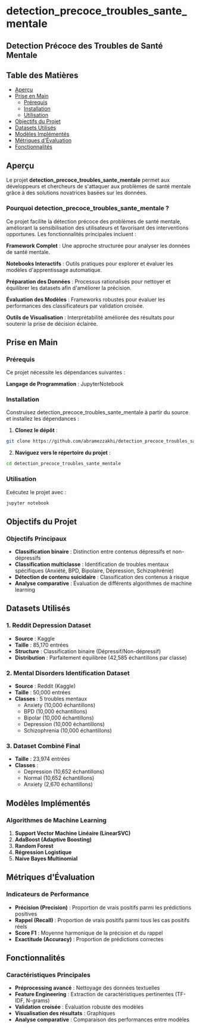   # detection_precoce_troubles_sante_mentale

## Detection Précoce des Troubles de Santé Mentale

## Table des Matières

- [Aperçu](#aperçu)
- [Prise en Main](#prise-en-main)
  - [Prérequis](#prérequis)
  - [Installation](#installation)
  - [Utilisation](#utilisation)
- [Objectifs du Projet](#objectifs-du-projet)
- [Datasets Utilisés](#datasets-utilisés)
- [Modèles Implémentés](#modèles-implémentés)
- [Métriques d'Évaluation](#métriques-dévaluation)
- [Fonctionnalités](#fonctionnalités)

## Aperçu

Le projet **detection_precoce_troubles_sante_mentale** permet aux développeurs et chercheurs de s'attaquer aux problèmes de santé mentale grâce à des solutions novatrices basées sur les données.

### Pourquoi detection_precoce_troubles_sante_mentale ?

Ce projet facilite la détection précoce des problèmes de santé mentale, améliorant la sensibilisation des utilisateurs et favorisant des interventions opportunes. Les fonctionnalités principales incluent :

 **Framework Complet** : Une approche structurée pour analyser les données de santé mentale.

 **Notebooks Interactifs** : Outils pratiques pour explorer et évaluer les modèles d'apprentissage automatique.

 **Préparation des Données** : Processus rationalisés pour nettoyer et équilibrer les datasets afin d'améliorer la précision.

 **Évaluation des Modèles** : Frameworks robustes pour évaluer les performances des classificateurs par validation croisée.

 **Outils de Visualisation** : Interprétabilité améliorée des résultats pour soutenir la prise de décision éclairée.

## Prise en Main

### Prérequis

Ce projet nécessite les dépendances suivantes :

**Langage de Programmation** : JupyterNotebook

### Installation

Construisez detection_precoce_troubles_sante_mentale à partir du source et installez les dépendances :

1. **Clonez le dépôt** :
```bash
git clone https://github.com/abramezzakhi/detection_precoce_troubles_sante_mentale
```

2. **Naviguez vers le répertoire du projet** :
```bash
cd detection_precoce_troubles_sante_mentale
```
### Utilisation

Exécutez le projet avec :

```bash
jupyter notebook
```


## Objectifs du Projet

### Objectifs Principaux

- **Classification binaire** : Distinction entre contenus dépressifs et non-dépressifs
- **Classification multiclasse** : Identification de troubles mentaux spécifiques (Anxiété, BPD, Bipolaire, Dépression, Schizophrénie)
- **Détection de contenu suicidaire** : Classification des contenus à risque
- **Analyse comparative** : Évaluation de différents algorithmes de machine learning

## Datasets Utilisés

### 1. Reddit Depression Dataset
- **Source** : Kaggle
- **Taille** : 85,170 entrées
- **Structure** : Classification binaire (Dépressif/Non-dépressif)
- **Distribution** : Parfaitement équilibrée (42,585 échantillons par classe)

### 2. Mental Disorders Identification Dataset
- **Source** : Reddit (Kaggle)
- **Taille** : 50,000 entrées
- **Classes** : 5 troubles mentaux
  - Anxiety (10,000 échantillons)
  - BPD (10,000 échantillons)
  - Bipolar (10,000 échantillons)
  - Depression (10,000 échantillons)
  - Schizophrenia (10,000 échantillons)

### 3. Dataset Combiné Final
- **Taille** : 23,974 entrées
- **Classes** :
  - Depression (10,652 échantillons)
  - Normal (10,652 échantillons)
  - Anxiety (2,670 échantillons)

## Modèles Implémentés

### Algorithmes de Machine Learning

1. **Support Vector Machine Linéaire (LinearSVC)**
2. **AdaBoost (Adaptive Boosting)**
3. **Random Forest**
4. **Régression Logistique**
5. **Naive Bayes Multinomial**

## Métriques d'Évaluation

### Indicateurs de Performance

- **Précision (Precision)** : Proportion de vrais positifs parmi les prédictions positives
- **Rappel (Recall)** : Proportion de vrais positifs parmi tous les cas positifs réels
- **Score F1** : Moyenne harmonique de la précision et du rappel
- **Exactitude (Accuracy)** : Proportion de prédictions correctes

## Fonctionnalités

### Caractéristiques Principales

- **Préprocessing avancé** : Nettoyage des données textuelles
- **Feature Engineering** : Extraction de caractéristiques pertinentes (TF-IDF, N-grams)
- **Validation croisée** : Évaluation robuste des modèles
- **Visualisation des résultats** : Graphiques 
- **Analyse comparative** : Comparaison des performances entre modèles






